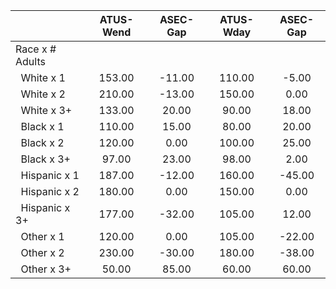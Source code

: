 
|                      |    ATUS-Wend |     ASEC-Gap |    ATUS-Wday |     ASEC-Gap |
| -------------------- | :----------: | :----------: | :----------: | :----------: |
| Race x # Adults      |              |              |              |              |
| &nbsp;&nbsp;White x 1 |       153.00 |       -11.00 |       110.00 |        -5.00 |
| &nbsp;&nbsp;White x 2 |       210.00 |       -13.00 |       150.00 |         0.00 |
| &nbsp;&nbsp;White x 3+ |       133.00 |        20.00 |        90.00 |        18.00 |
| &nbsp;&nbsp;Black x 1 |       110.00 |        15.00 |        80.00 |        20.00 |
| &nbsp;&nbsp;Black x 2 |       120.00 |         0.00 |       100.00 |        25.00 |
| &nbsp;&nbsp;Black x 3+ |        97.00 |        23.00 |        98.00 |         2.00 |
| &nbsp;&nbsp;Hispanic x 1 |       187.00 |       -12.00 |       160.00 |       -45.00 |
| &nbsp;&nbsp;Hispanic x 2 |       180.00 |         0.00 |       150.00 |         0.00 |
| &nbsp;&nbsp;Hispanic x 3+ |       177.00 |       -32.00 |       105.00 |        12.00 |
| &nbsp;&nbsp;Other x 1 |       120.00 |         0.00 |       105.00 |       -22.00 |
| &nbsp;&nbsp;Other x 2 |       230.00 |       -30.00 |       180.00 |       -38.00 |
| &nbsp;&nbsp;Other x 3+ |        50.00 |        85.00 |        60.00 |        60.00 |

